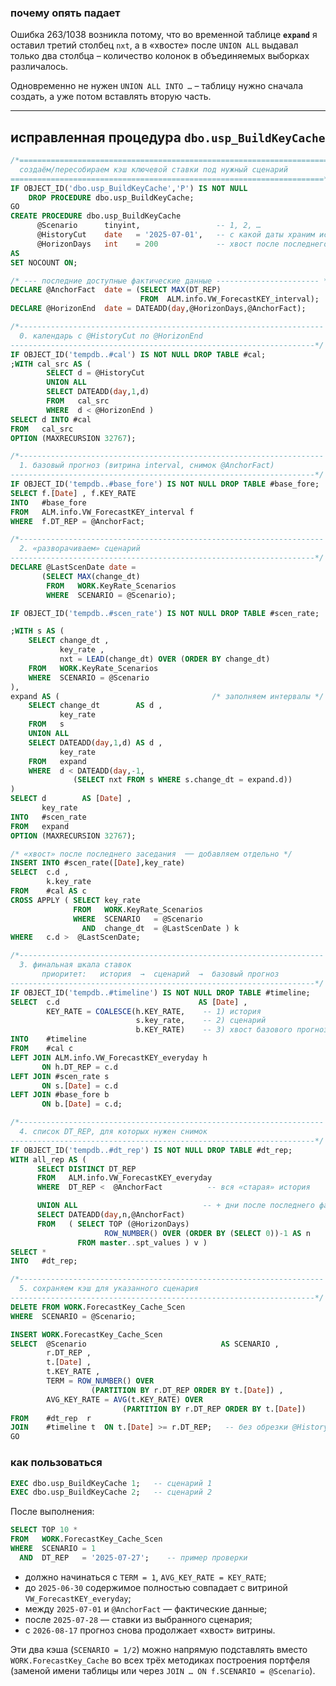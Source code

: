### почему опять падает

Ошибка 263/1038 возникла потому, что во временной таблице **`expand`** я
оставил третий столбец `nxt`, а в «хвосте» после `UNION ALL` выдавал только
два столбца – количество колонок в объединяемых выборках различалось.

Одновременно не нужен `UNION ALL INTO …` – таблицу нужно сначала
создать, а уже потом вставлять вторую часть.

---

## исправленная процедура `dbo.usp_BuildKeyCache`

```sql
/*======================================================================
  создаём/пересобираем кэш ключевой ставки под нужный сценарий
======================================================================*/
IF OBJECT_ID('dbo.usp_BuildKeyCache','P') IS NOT NULL
    DROP PROCEDURE dbo.usp_BuildKeyCache;
GO
CREATE PROCEDURE dbo.usp_BuildKeyCache
      @Scenario      tinyint,                 -- 1, 2, …
      @HistoryCut    date   = '2025-07-01',   -- с какой даты храним историю
      @HorizonDays   int    = 200             -- хвост после последнего факта
AS
SET NOCOUNT ON;

/* --- последние доступные фактические данные ----------------------- */
DECLARE @AnchorFact  date = (SELECT MAX(DT_REP)
                             FROM  ALM.info.VW_ForecastKEY_interval);
DECLARE @HorizonEnd  date = DATEADD(day,@HorizonDays,@AnchorFact);

/*--------------------------------------------------------------------
  0. календарь с @HistoryCut по @HorizonEnd
--------------------------------------------------------------------*/
IF OBJECT_ID('tempdb..#cal') IS NOT NULL DROP TABLE #cal;
;WITH cal_src AS (
        SELECT d = @HistoryCut
        UNION ALL
        SELECT DATEADD(day,1,d)
        FROM   cal_src
        WHERE  d < @HorizonEnd )
SELECT d INTO #cal
FROM   cal_src
OPTION (MAXRECURSION 32767);

/*--------------------------------------------------------------------
  1. базовый прогноз (витрина interval, снимок @AnchorFact)
--------------------------------------------------------------------*/
IF OBJECT_ID('tempdb..#base_fore') IS NOT NULL DROP TABLE #base_fore;
SELECT f.[Date] , f.KEY_RATE
INTO   #base_fore
FROM   ALM.info.VW_ForecastKEY_interval f
WHERE  f.DT_REP = @AnchorFact;

/*--------------------------------------------------------------------
  2. «разворачиваем» сценарий
--------------------------------------------------------------------*/
DECLARE @LastScenDate date =
       (SELECT MAX(change_dt)
        FROM   WORK.KeyRate_Scenarios
        WHERE  SCENARIO = @Scenario);

IF OBJECT_ID('tempdb..#scen_rate') IS NOT NULL DROP TABLE #scen_rate;

;WITH s AS (
    SELECT change_dt ,
           key_rate ,
           nxt = LEAD(change_dt) OVER (ORDER BY change_dt)
    FROM   WORK.KeyRate_Scenarios
    WHERE  SCENARIO = @Scenario
),
expand AS (                                  /* заполняем интервалы */
    SELECT change_dt        AS d ,
           key_rate
    FROM   s
    UNION ALL
    SELECT DATEADD(day,1,d) AS d ,
           key_rate
    FROM   expand
    WHERE  d < DATEADD(day,-1,
              (SELECT nxt FROM s WHERE s.change_dt = expand.d))
)
SELECT d        AS [Date] ,
       key_rate
INTO   #scen_rate
FROM   expand
OPTION (MAXRECURSION 32767);

/* «хвост» после последнего заседания  ── добавляем отдельно */
INSERT INTO #scen_rate([Date],key_rate)
SELECT  c.d ,
        k.key_rate
FROM    #cal AS c
CROSS APPLY ( SELECT key_rate
              FROM   WORK.KeyRate_Scenarios
              WHERE  SCENARIO   = @Scenario
                AND  change_dt  = @LastScenDate ) k
WHERE   c.d >  @LastScenDate;

/*--------------------------------------------------------------------
  3. финальная шкала ставок
       приоритет:   история  →  сценарий  →  базовый прогноз
--------------------------------------------------------------------*/
IF OBJECT_ID('tempdb..#timeline') IS NOT NULL DROP TABLE #timeline;
SELECT  c.d                               AS [Date] ,
        KEY_RATE = COALESCE(h.KEY_RATE,    -- 1) история
                            s.key_rate,    -- 2) сценарий
                            b.KEY_RATE)    -- 3) хвост базового прогноза
INTO    #timeline
FROM    #cal c
LEFT JOIN ALM.info.VW_ForecastKEY_everyday h
       ON h.DT_REP = c.d
LEFT JOIN #scen_rate s
       ON s.[Date] = c.d
LEFT JOIN #base_fore b
       ON b.[Date] = c.d;

/*--------------------------------------------------------------------
  4. список DT_REP, для которых нужен снимок
--------------------------------------------------------------------*/
IF OBJECT_ID('tempdb..#dt_rep') IS NOT NULL DROP TABLE #dt_rep;
WITH all_rep AS (
      SELECT DISTINCT DT_REP
      FROM   ALM.info.VW_ForecastKEY_everyday
      WHERE  DT_REP <  @AnchorFact          -- вся «старая» история

      UNION ALL                            -- + дни после последнего факта
      SELECT DATEADD(day,n,@AnchorFact)
      FROM   ( SELECT TOP (@HorizonDays)
                     ROW_NUMBER() OVER (ORDER BY (SELECT 0))-1 AS n
               FROM master..spt_values ) v )
SELECT *
INTO   #dt_rep;

/*--------------------------------------------------------------------
  5. сохраняем кэш для указанного сценария
--------------------------------------------------------------------*/
DELETE FROM WORK.ForecastKey_Cache_Scen
WHERE  SCENARIO = @Scenario;

INSERT WORK.ForecastKey_Cache_Scen
SELECT  @Scenario                              AS SCENARIO ,
        r.DT_REP ,
        t.[Date] ,
        t.KEY_RATE ,
        TERM = ROW_NUMBER() OVER
                  (PARTITION BY r.DT_REP ORDER BY t.[Date]) ,
        AVG_KEY_RATE = AVG(t.KEY_RATE) OVER
                         (PARTITION BY r.DT_REP ORDER BY t.[Date])
FROM    #dt_rep  r
JOIN    #timeline t  ON t.[Date] >= r.DT_REP;   -- без обрезки @HistoryCut
GO
```

### как пользоваться

```sql
EXEC dbo.usp_BuildKeyCache 1;   -- сценарий 1
EXEC dbo.usp_BuildKeyCache 2;   -- сценарий 2
```

После выполнения:

```sql
SELECT TOP 10 *
FROM   WORK.ForecastKey_Cache_Scen
WHERE  SCENARIO = 1
  AND  DT_REP   = '2025-07-27';    -- пример проверки
```

* должно начинаться с `TERM = 1`, `AVG_KEY_RATE = KEY_RATE`;
* до `2025-06-30` содержимое полностью совпадает с витриной
  `VW_ForecastKEY_everyday`;
* между `2025-07-01` и `@AnchorFact` — фактические данные;
* после `2025-07-28` — ставки из выбранного сценария;
* с `2026-08-17` прогноз снова продолжает «хвост» витрины.

Эти два кэша (`SCENARIO = 1/2`) можно напрямую подставлять вместо
`WORK.ForecastKey_Cache` во всех трёх методиках построения портфеля
(заменой имени таблицы или через `JOIN … ON f.SCENARIO = @Scenario`).
